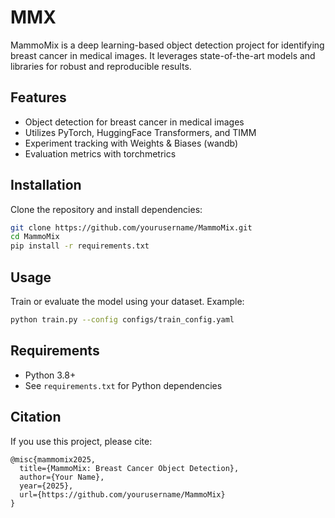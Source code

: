 # MMX

MammoMix is a deep learning-based object detection project for identifying breast cancer in medical images. It leverages state-of-the-art models and libraries for robust and reproducible results.

## Features

- Object detection for breast cancer in medical images
- Utilizes PyTorch, HuggingFace Transformers, and TIMM
- Experiment tracking with Weights & Biases (wandb)
- Evaluation metrics with torchmetrics

## Installation

Clone the repository and install dependencies:

```bash
git clone https://github.com/yourusername/MammoMix.git
cd MammoMix
pip install -r requirements.txt
```

## Usage

Train or evaluate the model using your dataset. Example:

```bash
python train.py --config configs/train_config.yaml
```

## Requirements

- Python 3.8+
- See `requirements.txt` for Python dependencies

## Citation

If you use this project, please cite:

```
@misc{mammomix2025,
  title={MammoMix: Breast Cancer Object Detection},
  author={Your Name},
  year={2025},
  url={https://github.com/yourusername/MammoMix}
}
```
